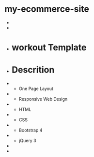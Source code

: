 # my-ecommerce-site
+
+
+ # workout Template
+ # Descrition
+ - One Page Layout
+ - Responsive Web Design
+ - HTML
+ - CSS
+ - Bootstrap 4
+ - jQuery 3
+
+